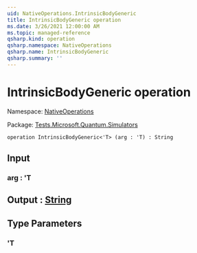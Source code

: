 ```yaml
---
uid: NativeOperations.IntrinsicBodyGeneric
title: IntrinsicBodyGeneric operation
ms.date: 3/26/2021 12:00:00 AM
ms.topic: managed-reference
qsharp.kind: operation
qsharp.namespace: NativeOperations
qsharp.name: IntrinsicBodyGeneric
qsharp.summary: ''
---
```


# IntrinsicBodyGeneric operation

Namespace: [NativeOperations](xref:NativeOperations)

Package: [Tests.Microsoft.Quantum.Simulators](https://nuget.org/packages/Tests.Microsoft.Quantum.Simulators)




```qsharp
operation IntrinsicBodyGeneric<'T> (arg : 'T) : String
```


## Input

### arg : 'T





## Output : [String](xref:microsoft.quantum.lang-ref.string)



## Type Parameters

### 'T

